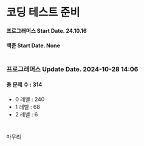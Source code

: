 # 코딩 테스트 준비

#### 프로그래머스 Start Date. 24.10.16
#### 백준 Start Date. None

# 
### 프로그래머스 Update Date. 2024-10-28 14:06
#### 총 문제 수 : 314
- 0 레벨 : 240
- 1 레벨 : 68
- 2 레벨 : 6

# 
마무리

# 
